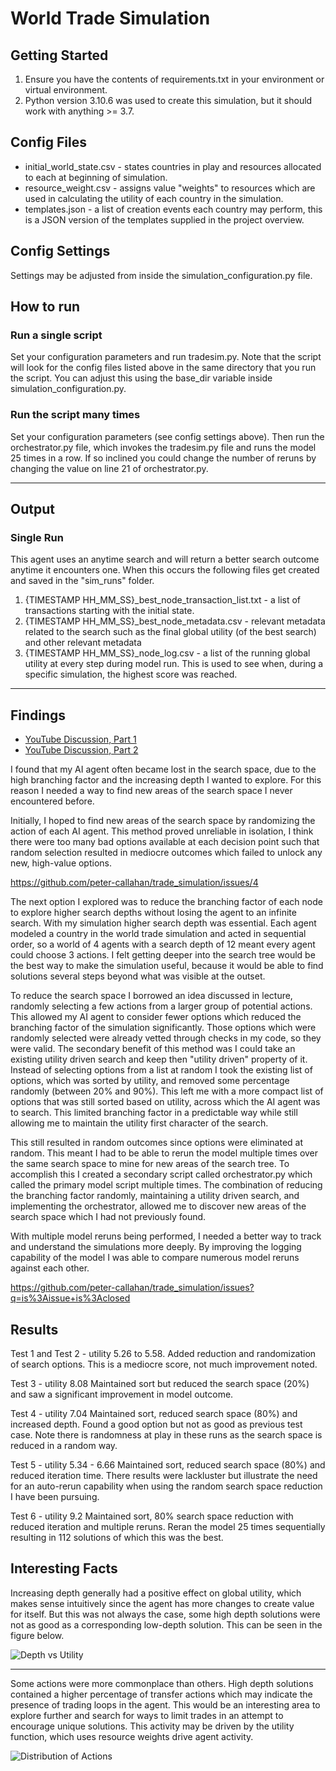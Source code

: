 # World Trade Simulation

## Getting Started

1. Ensure you have the contents of requirements.txt in your environment or virtual environment. 
2. Python version 3.10.6 was used to create this simulation, but it should work with anything >= 3.7.

## Config Files

* initial_world_state.csv - states countries in play and resources allocated to each at beginning of simulation.
* resource_weight.csv - assigns value "weights" to resources which are used in calculating the utility of each country in the simulation.
* templates.json - a list of creation events each country may perform, this is a JSON version of the templates supplied in the project overview.  

## Config Settings

Settings may be adjusted from inside the simulation_configuration.py file.

## How to run 

### Run a single script
Set your configuration parameters and run tradesim.py.  Note that the script will look for the config files listed above in the same directory that you run the script.  You can adjust this using the base_dir variable inside simulation_configuration.py.  

### Run the script many times
Set your configuration parameters (see config settings above).  Then run the orchestrator.py file, which invokes the tradesim.py file and runs the model 25 times in a row.  If so inclined you could change the number of reruns by changing the value on line 21 of orchestrator.py. 

---

## Output

### Single Run
This agent uses an anytime search and will return a better search outcome anytime it encounters one.  When this occurs the following files get created and saved in the "sim_runs" folder.

1. {TIMESTAMP HH_MM_SS}_best_node_transaction_list.txt - a list of transactions starting with the initial state.
2. {TIMESTAMP HH_MM_SS}_best_node_metadata.csv - relevant metadata related to the search such as the final global utility (of the best search) and other relevant metadata
3. {TIMESTAMP HH_MM_SS}_node_log.csv - a list of the running global utility at every step during model run.  This is used to see when, during a specific simulation, the highest score was reached. 

---

## Findings

* [YouTube Discussion, Part 1](https://www.youtube.com/watch?v=1pSE9G9kXzU)
* [YouTube Discussion, Part 2](https://www.youtube.com/watch?v=hC5cQv9ajdo)

I found that my AI agent often became lost in the search space, due to the high branching factor and the increasing depth I wanted to explore.  For this reason I needed a way to find new areas of the search space I never encountered before. 

Initially, I hoped to find new areas of the search space by randomizing the action of each AI agent.  This method proved unreliable in isolation, I think there were too many bad options available at each decision point such that random selection resulted in mediocre outcomes which failed to unlock any new, high-value options. 

https://github.com/peter-callahan/trade_simulation/issues/4

The next option I explored was to reduce the branching factor of each node to explore higher search depths without losing the agent to an infinite search.  With my simulation higher search depth was essential.  Each agent modeled a country in the world trade simulation and acted in sequential order, so a world of 4 agents with a search depth of 12 meant every agent could choose 3 actions.  I felt getting deeper into the search tree would be the best way to make the simulation useful, because it would be able to find solutions several steps beyond what was visible at the outset.  

To reduce the search space I borrowed an idea discussed in lecture, randomly selecting a few actions from a larger group of potential actions.  This allowed my AI agent to consider fewer options which reduced the branching factor of the simulation significantly.  Those options which were randomly selected were already vetted through checks in my code, so they were valid.  The secondary benefit of this method was I could take an existing utility driven search and keep then "utility driven" property of it.  Instead of selecting options from a list at random I took the existing list of options, which was sorted by utility, and removed some percentage randomly (between 20% and 90%). This left me with a more compact list of options that was still sorted based on utility, across which the AI agent was to search.  This limited branching factor in a predictable way while still allowing me to maintain the utility first character of the search.  

This still resulted in random outcomes since options were eliminated at random.  This meant I had to be able to rerun the model multiple times over the same search space to mine for new areas of the search tree. To accomplish this I created a secondary script called orchestrator.py which called the primary model script multiple times.  The combination of reducing the branching factor randomly, maintaining a utility driven search, and implementing the orchestrator, allowed me to discover new areas of the search space which I had not previously found.  

With multiple model reruns being performed, I needed a better way to track and understand the simulations more deeply.  By improving the logging capability of the model I was able to compare numerous model reruns against each other.  

https://github.com/peter-callahan/trade_simulation/issues?q=is%3Aissue+is%3Aclosed

## Results
Test 1 and Test 2 - utility 5.26 to 5.58.
Added reduction and randomization of search options.  This is a mediocre score, not much improvement noted.  

Test 3 - utility 8.08
Maintained sort but reduced the search space (20%) and saw a significant improvement in model outcome.  

Test 4 - utility 7.04
Maintained sort, reduced search space (80%) and increased depth.  Found a good option but not as good as previous test case.  Note there is randomness at play in these runs as the search space is reduced in a random way. 

Test 5 - utility 5.34 - 6.66
Maintained sort, reduced search space (80%) and reduced iteration time.  There results were lackluster but illustrate the need for an auto-rerun capability when using the random search space reduction I have been pursuing.  

Test 6 - utility 9.2
Maintained sort, 80% search space reduction with reduced iteration and multiple reruns.  Reran the model 25 times sequentially resulting in 112 solutions of which this was the best. 

## Interesting Facts

Increasing depth generally had a positive effect on global utility, which makes sense intuitively since the agent has more changes to create value for itself.  But this was not always the case, some high depth solutions were not as good as a corresponding low-depth solution.  This can be seen in the figure below.

![Depth vs Utility](https://callpete-public.s3.amazonaws.com/world_trade_simulation/Depth+vs+Utility.png)

---

Some actions were more commonplace than others.  High depth solutions contained a higher percentage of transfer actions which may indicate the presence of trading loops in the agent. This would be an interesting area to explore further and search for ways to limit trades in an attempt to encourage unique solutions.  This activity may be driven by the utility function, which uses resource weights drive agent activity. 

![Distribution of Actions](https://callpete-public.s3.amazonaws.com/world_trade_simulation/Distribution+of+Actions.png)




